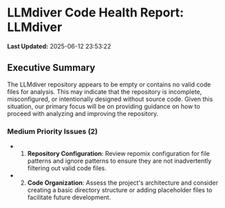 # LLMdiver Code Health Report: LLMdiver
**Last Updated:** 2025-06-12 23:53:22

## Executive Summary
The LLMdiver repository appears to be empty or contains no valid code files for analysis. This may indicate that the repository is incomplete, misconfigured, or intentionally designed without source code. Given this situation, our primary focus will be on providing guidance on how to proceed with analyzing and improving the repository.

### Medium Priority Issues (2)
- 1. **Repository Configuration**: Review repomix configuration for file patterns and ignore patterns to ensure they are not inadvertently filtering out valid code files.
- 2. **Code Organization**: Assess the project's architecture and consider creating a basic directory structure or adding placeholder files to facilitate future development.

